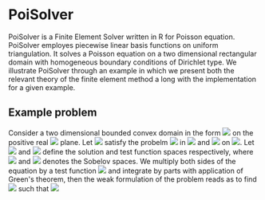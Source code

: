 # PoiSolver
PoiSolver is a Finite Element Solver written in R for Poisson equation. PoiSolver employes piecewise linear basis functions on uniform triangulation. It solves a Poisson equation on a two dimensional rectangular domain with homogeneous boundary conditions of Dirichlet type. We illustrate PoiSolver through an example in which we present both the relevant theory of the finite element method a long with the implementation for a given example.
## Example problem
Consider a two dimensional bounded convex domain in the form <img src="https://latex.codecogs.com/svg.latex?\Large&space;\Omega=\[0\1\]\times\[0\1\]\subset\mathbb{R}^2"/> on the positive real <img src="https://latex.codecogs.com/svg.latex?\Large&space;x-y"/> plane. Let <img src="https://latex.codecogs.com/svg.latex?\Large&space;u(x,y)"/> satisfy the probelm <img src="https://latex.codecogs.com/svg.latex?\Large&space;\Delta\,u(x,y)=f(x,y)"/> in <img src="https://latex.codecogs.com/svg.latex?\Large&space;\Omega"/> and <img src="https://latex.codecogs.com/svg.latex?\Large&space;u(x,y)=0"/> on <img src="https://latex.codecogs.com/svg.latex?\Large&space;\partial\Omega"/>. Let <img src="https://latex.codecogs.com/svg.latex?\Large&space;H^1_E=\{w\in\,H^1:\|w(x,y)\|^2<\infty,\,\|\nabla\,w(x,y)\|^2<\infty\}"/> and <img src="https://latex.codecogs.com/svg.latex?\Large&space;H^1_{E_0}=\{w\in\,H^1:\,w(x,y)=0,\quad\,x,y\in\partial\Omega\}"/> define the solution and test function spaces respectively, where <img src="https://latex.codecogs.com/svg.latex?\Large&space;H^1_E"/> and <img src="https://latex.codecogs.com/svg.latex?\Large&space;H^1_{E_0}"/> denotes the Sobelov spaces. We multiply both sides of the equation by a test function <img src="https://latex.codecogs.com/svg.latex?\Large&space;w(x,y)"/> and integrate by parts with application of Green's theorem, then the weak formulation of the problem reads as to find <img src="https://latex.codecogs.com/svg.latex?\Large&space;u\in\,H^1"/> such that <img src="https://latex.codecogs.com/svg.latex?\Large&space;\int_{\Omega}\nabla\!u\cdot\nabla\!w\,d\Omega=\int_{\Omega}fw\,d\Omega"/>
